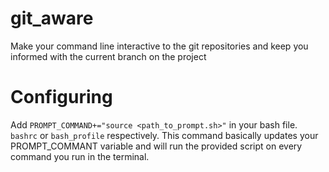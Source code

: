 # git_aware
Make your command line interactive to the git repositories and keep you informed with the current branch on the project


# Configuring
Add ```PROMPT_COMMAND+="source <path_to_prompt.sh>"``` in your bash file. ```bashrc``` or ```bash_profile``` respectively.
This command basically updates your PROMPT_COMMANT variable and will run the provided script on every command you run in the terminal.
